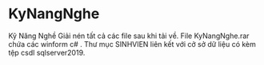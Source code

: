 # KyNangNghe
Kỹ Năng Nghề
Giải nén tất cả các file sau khi tải về.
File KyNangNghe.rar chứa các winform c# . Thư mục SINHVIEN liên kết với cở sở dữ liệu có kèm tệp csdl sqlserver2019.
